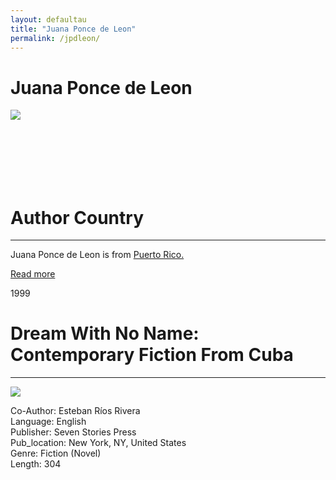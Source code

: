 ```yaml
---
layout: defaultau
title: "Juana Ponce de Leon"
permalink: /jpdleon/
---
```

<!-- partial:index.partial.html -->
<div class="content">
     <h1>Juana Ponce de Leon</h1>
    <div class="quote">
        <div><img src="https://encrypted-tbn3.gstatic.com/images?q=tbn:ANd9GcR149bKETriM0LWgw60v0trW8QNIOgGnHg2Qn8vQafZRznks6EO" class="logo"></div>
    </div>
    <div class="timeline">
        <div style="padding-bottom:100px;"></div>
        <div class="block">
             <div class="date right"><p class="right">  </p></div>
            <div class="dot"></div>
            <div class="left first">
            <div class="author_country">
                <h1>Author Country</h1><hr>
          <div class="aclocation">  <p>Juana Ponce de Leon is from <a href="{{ site.baseurl }}/37">Puerto Rico.</a></p></div>
              <div class="acreadmore">  <a href="https://es.wikipedia.org/wiki/Juana_Ponce_de_Le%C3%B3n" target="_blank">Read more</a></div>
            </div>
            </div>
         <div class="block">
            <div class="date left"><p class="left">1999</p></div>
            <div class="dot"></div>
            <div class="right">
                <h1>Dream With No Name: Contemporary Fiction From Cuba</h1><hr>
                <p><img src="https://m.media-amazon.com/images/I/51MiE-TDJpL._SX327_BO1,204,203,200_.jpg"></p>
                <p>
	    Co-Author:  Esteban Ríos Rivera  <br/>           
	    Language: English<br/>
                Publisher: Seven Stories Press<br/>
                Pub_location: New York, NY, United States<br/>
                Genre: Fiction (Novel)<br/>
                Length: 304<br/>                   </p>
            </div>
        </div>
